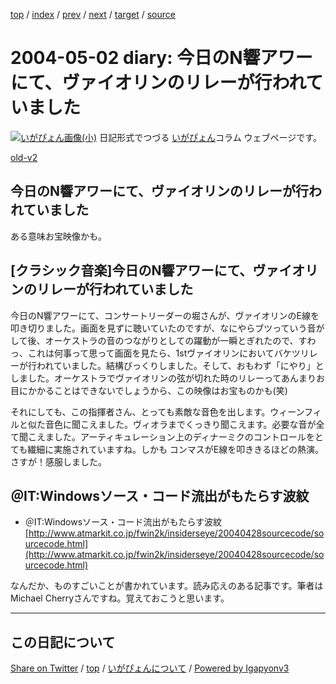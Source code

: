 [top](../index.html) 
 / [index](index.html) 
 / [prev](ig040501.html) 
 / [next](ig040504.html) 
 / [target](https://igapyon.github.io/diary/2004/ig040502.html) 
 / [source](https://github.com/igapyon/diary/blob/master/2004/ig040502.src.md) 

2004-05-02 diary: 今日のN響アワーにて、ヴァイオリンのリレーが行われていました
=====================================================================================================
[![いがぴょん画像(小)](https://igapyon.github.io/diary/images/iga200306s.jpg "いがぴょん")](https://igapyon.github.io/diary/memo/memoigapyon.html) 日記形式でつづる [いがぴょん](https://igapyon.github.io/diary/memo/memoigapyon.html)コラム ウェブページです。

[old-v2](ig040502-orig.html)

## 今日のN響アワーにて、ヴァイオリンのリレーが行われていました

ある意味お宝映像かも。


## [クラシック音楽]今日のN響アワーにて、ヴァイオリンのリレーが行われていました

今日のN響アワーにて、コンサートリーダーの堀さんが、ヴァイオリンのE線を叩き切りました。画面を見ずに聴いていたのですが、なにやらブツっていう音がして後、オーケストラの音のつながりとしての躍動が一瞬とぎれたので、すわっ、これは何事って思って画面を見たら、1stヴァイオリンにおいてバケツリレーが行われていました。結構びっくりしました。そして、おもわず「にやり」としました。オーケストラでヴァイオリンの弦が切れた時のリレーってあんまりお目にかかることはできないでしょうから、この映像はお宝ものかも(笑)

それにしても、この指揮者さん、とっても素敵な音色を出します。ウィーンフィルと似た音色に聞こえました。ヴィオラまでくっきり聞こえます。必要な音が全て聞こえました。アーティキュレーション上のディナーミクのコントロールをとても繊細に実施されていますね。しかも コンマスがE線を叩ききるほどの熱演。さすが！感服しました。

## ＠IT:Windowsソース・コード流出がもたらす波紋

* ＠IT:Windowsソース・コード流出がもたらす波紋
  [http://www.atmarkit.co.jp/fwin2k/insiderseye/20040428sourcecode/sourcecode.html](http://www.atmarkit.co.jp/fwin2k/insiderseye/20040428sourcecode/sourcecode.html)

なんだか、ものすごいことが書かれています。読み応えのある記事です。筆者は
Michael Cherryさんですね。覚えておこうと思います。


----------------------------------------------------------------------------------------------------

## この日記について

[Share on Twitter](https://twitter.com/intent/tweet?hashtags=igapyon%2Cdiary%2C%E3%81%84%E3%81%8C%E3%81%B4%E3%82%87%E3%82%93&text=%E4%BB%8A%E6%97%A5%E3%81%AEN%E9%9F%BF%E3%82%A2%E3%83%AF%E3%83%BC%E3%81%AB%E3%81%A6%E3%80%81%E3%83%B4%E3%82%A1%E3%82%A4%E3%82%AA%E3%83%AA%E3%83%B3%E3%81%AE%E3%83%AA%E3%83%AC%E3%83%BC%E3%81%8C%E8%A1%8C%E3%82%8F%E3%82%8C%E3%81%A6%E3%81%84%E3%81%BE%E3%81%97%E3%81%9F&url=https%3A%2F%2Figapyon.github.io%2Fdiary%2F2004%2Fig040502.html) / [top](../index.html) / [いがぴょんについて](https://igapyon.github.io/diary/memo/memoigapyon.html) / [Powered by Igapyonv3](https://github.com/igapyon/igapyonv3)
